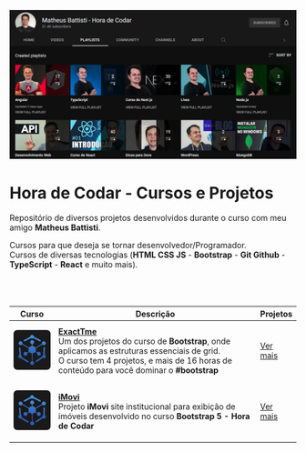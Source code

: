 ![Hora de Codar](../img/banner-hora-de-codar.png)

# <b>Hora de Codar - Cursos e Projetos</b>
Repositório de diversos projetos desenvolvidos durante o curso com meu amigo <b>Matheus Battisti</b>.

Cursos para que deseja se tornar desenvolvedor/Programador.<br>
Cursos de diversas tecnologias (<b>HTML CSS JS</b> - <b>Bootstrap</b> - <b>Git Github</b> - <b>TypeScript</b> - <b>React</b> e muito mais).<br>
<br><br><br>

<table>
  <thead>
    <tr>
      <th>Curso</th>
      <th>Descrição</th>
      <th>Projetos</th>
    </tr>
  </thead>

  <tbody>
    <tr>
      <td>

![Hora de Codar](https://raw.githubusercontent.com/DiogoRealles/diogorealles/develop/img/hdc.svg)
      </td>
      <td>
        <b>[ExactTme](https://github.com/DiogoRealles/courses/tree/develop/hora-de-codar/project01)</b><br>
        Um dos projetos do curso de <b>Bootstrap</b>, onde aplicamos as estruturas essenciais de grid.<br>
        O curso tem 4 projetos, e mais de 16 horas de conteúdo para você dominar o <b>#bootstrap</b>
      </td>
      <td>
        [Ver mais](https://github.com/DiogoRealles/courses/tree/develop/hora-de-codar/project01)<br>
      </td>
    </tr>
    <tr>
      <td>

![Hora de Codar](https://raw.githubusercontent.com/DiogoRealles/diogorealles/develop/img/hdc.svg)
      </td>
      <td>
        <b>[iMovi](https://github.com/DiogoRealles/courses/tree/develop/hora-de-codar/project02)</b><br>
        Projeto <b>iMovi</b> site institucional para exibição de imóveis desenvolvido no curso <b>Bootstrap 5 - Hora de Codar</b>
      </td>
      <td>
        [Ver mais](https://github.com/DiogoRealles/courses/tree/develop/hora-de-codar/project02)<br>
      </td>
    </tr>
  </tebody>
</table>
